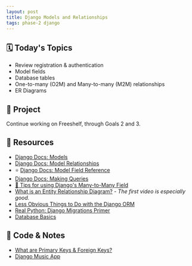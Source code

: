 ```yaml
---
layout: post
title: Django Models and Relationships
tags: phase-2 django
---
```


## 🗓️ Today's Topics

- Review registration & authentication
- Model fields
- Database tables
- One-to-many (O2M) and Many-to-many (M2M) relationships
- ER Diagrams

## 🎯 Project

Continue working on Freeshelf, through Goals 2 and 3.

## 🔖 Resources

- [Django Docs: Models](https://docs.djangoproject.com/en/3.2/topics/db/models/)
- [Django Docs: Model Relationships](https://docs.djangoproject.com/en/3.2/topics/db/examples/)
- ⭐ [Django Docs: Model Field Reference](https://docs.djangoproject.com/en/3.2/ref/models/fields/)
- [Django Docs: Making Queries](https://docs.djangoproject.com/en/3.2/topics/db/queries/)
- [🍕 Tips for using Django's Many-to-Many Field](https://www.revsys.com/tidbits/tips-using-djangos-manytomanyfield/)
- [What is an Entity Relationship Diagram?](https://www.lucidchart.com/pages/er-diagrams) - _The first video is especially good._
- [Less Obvious Things to Do with the Django ORM](https://markusholtermann.eu/2019/03/less-obvious-things-to-do-with-djangos-orm/)
- [Real Python: Django Migrations Primer](https://realpython.com/django-migrations-a-primer/)
- [Database Basics](https://learndjango.com/tutorials/database-design-tutorial-beginners)

## 🦉 Code & Notes

- [What are Primary Keys & Foreign Keys?](https://github.com/Momentum-Team-11/notes/blob/main/pks_and_fks.md)
- [Django Music App](https://github.com/Momentum-Team-11/example-django-music)
